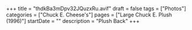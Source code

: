+++
title = "thdkBa3mDpv32JQuzxRu.avif"
draft = false
tags = ["Photos"]
categories = ["Chuck E. Cheese's"]
pages = ["Large Chuck E. Plush (1996)"]
startDate = ""
description = "Plush Back"
+++

